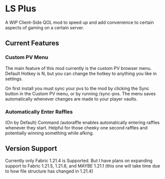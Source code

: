 # LS Plus

A WIP Client-Side QOL mod to speed up and add convenience to certain aspects of gaming on a certain server.


## Current Features
### Custom PV Menu
The main feature of this mod currently is the custom PV browser menu.
Default Hotkey is N, but you can change the hotkey to anything you like in settings.

On first install you must sync your pvs to the mod by clicking the Sync button in the Custom PV menu, or by running /sync-pvs.
The menu saves automatically whenever changes are made to your player vaults.

### Automatically Enter Raffles
(On by Default) Command /autoraffle enables automatically entering raffles whenever they start. Helpful for those cheeky one second raffles and potentially winning something while afking.

## Version Support
Currently only Fabric 1.21.4 is Supported. But I have plans on expanding support to Fabric 1.21.5, 1.21.8, and MAYBE 1.21.1 (this one will take time due to how file structure has changed in 1.21.4)
